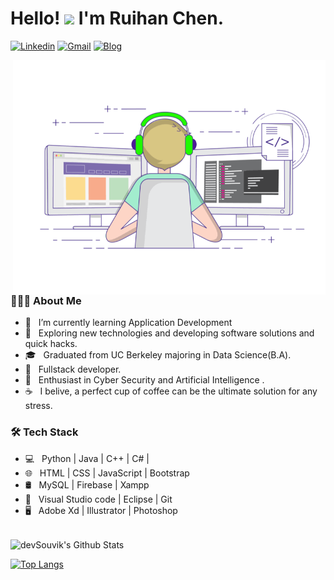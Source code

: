 # Hello! <img src="https://raw.githubusercontent.com/MartinHeinz/MartinHeinz/master/wave.gif" width="30px"> I'm Ruihan Chen.
[![Linkedin](https://img.shields.io/badge/-ruihanchen-blue?style=flat&logo=Linkedin&logoColor=white)](https://www.linkedin.com/in/ruihanchen/)
[![Gmail](https://img.shields.io/badge/-ruihanchen95@gmail.com-c14438?style=flat&logo=Gmail&logoColor=white)](mailto:ruihanchen95@gmail.com)
[![Blog](https://img.shields.io/badge/-https://github.com/ruihanchen-black?style=flat&labelColor=black&logo=github&logoColor=white)](https://github.com/ruihanchen)

<img align="right" alt="GIF" src="https://raw.githubusercontent.com/devSouvik/devSouvik/master/gif3.gif" width="500"/>

<h3> 👨🏻‍💻 About Me </h3>


- 🔭 &nbsp; I’m currently learning Application Development
- 🤔 &nbsp; Exploring new technologies and developing software solutions and quick hacks.
- 🎓 &nbsp; Graduated from UC Berkeley majoring in Data Science(B.A).
- 💼 &nbsp; Fullstack developer.
- 🌱 &nbsp; Enthusiast in Cyber Security and Artificial Intelligence .
- ☕ &nbsp; I belive, a perfect cup of coffee can be the ultimate solution for any stress. 

<h3>🛠 Tech Stack</h3>

- 💻 &nbsp; Python | Java | C++ | C# |  
- 🌐 &nbsp; HTML | CSS | JavaScript | Bootstrap 
- 🛢 &nbsp; MySQL | Firebase | Xampp
- 🔧 &nbsp; Visual Studio code | Eclipse | Git
- 🖥 &nbsp; Adobe Xd | Illustrator | Photoshop

<br>

<img align="center" src="https://github-readme-stats.vercel.app/api?username=ruihanchen&include_all_commits=true&count_private=true&show_icons=true&line_height=20&title_color=7A7ADB&icon_color=2234AE&text_color=D3D3D3&bg_color=0,000000,130F40" alt="devSouvik's Github Stats">

</br>

[![Top Langs](https://github-readme-stats.vercel.app/api/top-langs/?username=ruihanchen&layout=compact&text_color=daf7dc&bg_color=151515)](https://github.com/ruihanchen/github-readme-stats)



